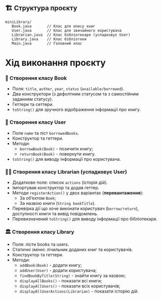 ## 🏗️ Структура проєкту
```
miniLibrary/
   Book.java       // Клас для опису книг
   User.java       // Клас для звичайного користувача
   Librarian.java  // Клас бібліотекаря (успадковує User)
   Library.java    // Клас бібліотеки
   Main.java       // Головний клас
```

# Хід виконання проєкту

### 📕 Створення класу **Book**
- Поля: `title`, `author`, `year`, `status` (`available/borrowed`).
- Два конструктори (з дефолтним статусом та з самостійним заданням статусу).
- Геттери та сеттери.
- `toString()` для зручного відображення інформації про книгу.

### 👤 Створення класу **User**
- Поле `name` та ліст `borrowedBooks`.
- Конструктор та геттери.
- Методи:
   - `borrowBook(Book)` - позичити книгу;
   - `returnBook(Book)` - повернути книгу.
- `toString()` для виводу інформації про користувача.

### 👤📖 Створення класу **Librarian** (успадковує **User**)
- Додаткове поле: список `actions` (історія дій).
- Імпортував конструктор та додав геттер.
- Методи `registerAction()` у двох варіантах (**перевантаження**):
   - За об’єктом `Book`;
   - За назвою книги (`String bookTitle`).
- Перевірка дії що хоче виконати користувач (`borrow/return`), доступності книги та вивід повідомлень.
- Перевизначений `toString()` для виводу інформації про бібліотекаря.


### 🏛️ Створення класу **Library**
- Поля: лісти books та users.
- Статичні змінні: лічильник доданих книг та користувачів.
- Конструктор та геттери.
- Методи:
   - `addBook(Book)` - додати книгу;
   - `addUser(User)` - додати користувача;
   - `findBookByTitle(String)` - знайти книгу за назвою;
   - `displayAllBooks()` - показати всі книги;
   - `displayAllUsers()` - показати всіх користувачів;
   - `displayAllUserActions(Librarian)` - показати історію дій.
